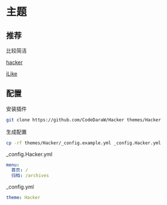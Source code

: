 # 主题

## 推荐

比较简洁

[hacker](https://github.com/CodeDaraW/Hacker)

[iLike](https://github.com/CaiChenghan/iLiKE)

## 配置

安装插件

```sh
git clone https://github.com/CodeDaraW/Hacker themes/Hacker
```

生成配置

```sh
cp -rf themes/Hacker/_config.example.yml _config.Hacker.yml
```

\_config.Hacker.yml

```yaml
menu:
  首页: /
  归档: /archives
```

\_config.yml

```yaml
theme: Hacker
```

